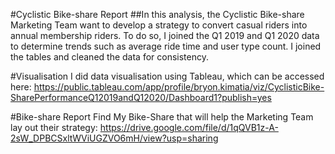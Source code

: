 #Cyclistic Bike-share Report
##In this analysis, the Cyclistic Bike-share Marketing Team want to develop a strategy to convert casual riders into annual membership riders. To do so, I joined the Q1 2019 and Q1 2020 data to determine trends such as average ride time and user type count. I joined the tables and cleaned the data for consistency.

#Visualisation
I did data visualisation using Tableau, which can be accessed here: https://public.tableau.com/app/profile/bryon.kimatia/viz/CyclisticBike-SharePerformanceQ12019andQ12020/Dashboard1?publish=yes

#Bike-share Report
Find My Bike-Share that will help the Marketing Team lay out their strategy: https://drive.google.com/file/d/1qQVB1z-A-2sW_DPBCSxltWViUGZVO6mH/view?usp=sharing


